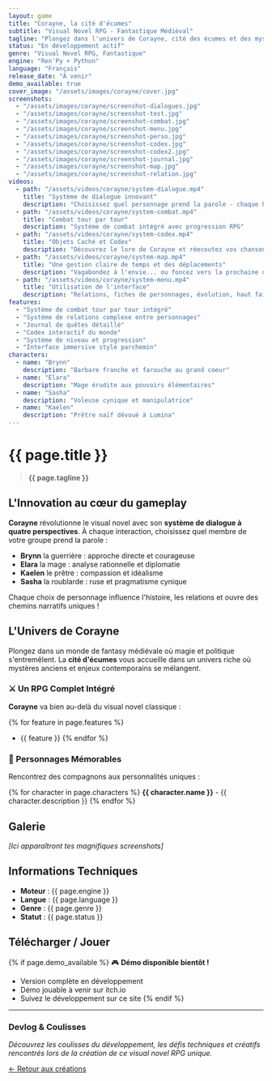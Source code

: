 ```yaml
---
layout: game
title: "Corayne, la cité d'écumes"
subtitle: "Visual Novel RPG - Fantastique Médiéval"
tagline: "Plongez dans l'univers de Corayne, cité des écumes et des mystères. Incarnez un groupe de quatre aventuriers aux destins liés dans cette épopée mêlant visual novel et RPG."
status: "En développement actif"
genre: "Visual Novel RPG, Fantastique"
engine: "Ren'Py + Python"
language: "Français"
release_date: "À venir"
demo_available: true
cover_image: "/assets/images/corayne/cover.jpg"
screenshots:
  - "/assets/images/corayne/screenshot-dialogues.jpg"
  - "/assets/images/corayne/screenshot-test.jpg"
  - "/assets/images/corayne/screenshot-combat.jpg"
  - "/assets/images/corayne/screenshot-menu.jpg"
  - "/assets/images/corayne/screenshot-perso.jpg"
  - "/assets/images/corayne/screenshot-codex.jpg"
  - "/assets/images/corayne/screenshot-codex2.jpg"  
  - "/assets/images/corayne/screenshot-journal.jpg"
  - "/assets/images/corayne/screenshot-map.jpg"
  - "/assets/images/corayne/screenshot-relation.jpg"
videos:
  - path: "/assets/videos/corayne/system-dialogue.mp4"
    title: "Système de dialogue innovant"
    description: "Choisissez quel personnage prend la parole - chaque héros apporte sa perspective unique"
  - path: "/assets/videos/corayne/system-combat.mp4"
    title: "Combat tour par tour"
    description: "Système de combat intégré avec progression RPG"
  - path: "/assets/videos/corayne/system-codex.mp4"
    title: "Objets Caché et Codex"
    description: "Découvrez le lore de Corayne et réecoutez vos chansons favorites !"
  - path: "/assets/videos/corayne/system-map.mp4"
    title: "Une gestion claire de temps et des déplacements"
    description: "Vagabondez à l'envie... ou foncez vers la prochaine quête !"
  - path: "/assets/videos/corayne/system-menu.mp4"
    title: "Utilisation de l'interface"
    description: "Relations, fiches de personnages, évolution, haut faits... un menu riche et des stratégies diversifiées."
features:
  - "Système de combat tour par tour intégré"
  - "Système de relations complexe entre personnages"
  - "Journal de quêtes détaillé"
  - "Codex interactif du monde"
  - "Système de niveau et progression"
  - "Interface immersive style parchemin"
characters:
  - name: "Brynn"
    description: "Barbare franche et farouche au grand coeur"
  - name: "Elara" 
    description: "Mage érudite aux pouvoirs élémentaires"
  - name: "Sasha"
    description: "Voleuse cynique et manipulatrice"
  - name: "Kaelen"
    description: "Prêtre naïf dévoué à Lumina"
---
```


# {{ page.title }}

> **{{ page.tagline }}**

## L'Innovation au cœur du gameplay

**Corayne** révolutionne le visual novel avec son **système de dialogue à quatre perspectives**. À chaque interaction, choisissez quel membre de votre groupe prend la parole :

- **Brynn** la guerrière : approche directe et courageuse
- **Elara** la mage : analyse rationnelle et diplomatie
- **Kaelen** le prêtre : compassion et idéalisme
- **Sasha** la roublarde : ruse et pragmatisme cynique

Chaque choix de personnage influence l'histoire, les relations et ouvre des chemins narratifs uniques !

## L'Univers de Corayne

Plongez dans un monde de fantasy médiévale où magie et politique s'entremêlent. La **cité d'écumes** vous accueille dans un univers riche où mystères anciens et enjeux contemporains se mélangent.

### ⚔️ Un RPG Complet Intégré

**Corayne** va bien au-delà du visual novel classique :

{% for feature in page.features %}
- {{ feature }}
{% endfor %}

### 👥 Personnages Mémorables

Rencontrez des compagnons aux personnalités uniques :

{% for character in page.characters %}
**{{ character.name }}** - {{ character.description }}
{% endfor %}

## Galerie

*[Ici apparaîtront tes magnifiques screenshots]*

## Informations Techniques

- **Moteur** : {{ page.engine }}
- **Langue** : {{ page.language }}
- **Genre** : {{ page.genre }}
- **Statut** : {{ page.status }}

## Télécharger / Jouer

{% if page.demo_available %}
🎮 **Démo disponible bientôt !**

- Version complète en développement
- Démo jouable à venir sur itch.io
- Suivez le développement sur ce site
{% endif %}

---

### Devlog & Coulisses

*Découvrez les coulisses du développement, les défis techniques et créatifs rencontrés lors de la création de ce visual novel RPG unique.*

[← Retour aux créations](/games/)